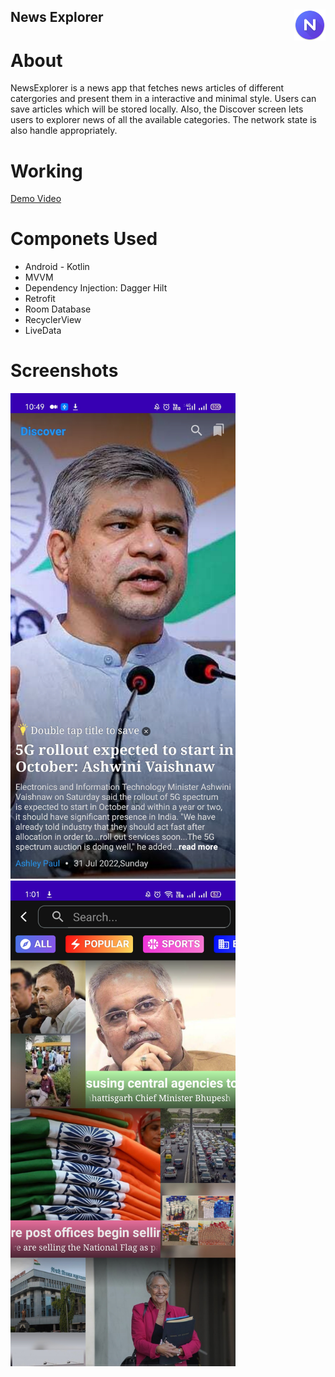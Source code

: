 

<div style="clear: both;">
  <div style="float: right; margin-right 1em;" >
    <img src="https://github.com/RohanPatil1/NewsExplorer/blob/master/icon.png"  height="50" width="50" alt="">
  </div>
  <div>
    <h2>News Explorer</h2>
  </div>
</div>

# About
NewsExplorer is a news app that fetches news articles of different catergories and present them in a interactive and minimal style. Users can save articles which will be stored locally. Also, the Discover screen lets users to explorer news of all the available categories. The network state is also handle appropriately.  

# Working
[Demo Video](https://youtu.be/FYAJ52PTVHE)

# Componets Used
- Android - Kotlin
- MVVM
- Dependency Injection: Dagger Hilt
- Retrofit
- Room Database
- RecyclerView
- LiveData 

 # Screenshots
<img src="https://github.com/RohanPatil1/NewsExplorer/blob/master/ss1.jpg" width="360" height="777" />
<img src="https://github.com/RohanPatil1/NewsExplorer/blob/master/ss2.jpg" width="360" height="777" />
